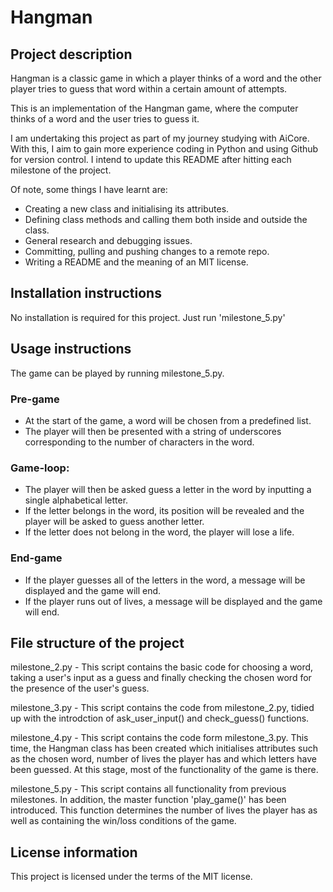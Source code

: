 # Hangman

## Project description
Hangman is a classic game in which a player thinks of a word and the other player tries to guess that word within a certain amount of attempts.

This is an implementation of the Hangman game, where the computer thinks of a word and the user tries to guess it. 

I am undertaking this project as part of my journey studying with AiCore. With this, I aim to gain more experience coding in Python and using Github for version control. I intend to update this README after hitting each milestone of the project.

Of note, some things I have learnt are:
- Creating a new class and initialising its attributes.
- Defining class methods and calling them both inside and outside the class.
- General research and debugging issues.
- Committing, pulling and pushing changes to a remote repo.
- Writing a README and the meaning of an MIT license.

## Installation instructions
No installation is required for this project. Just run 'milestone_5.py'

## Usage instructions
The game can be played by running milestone_5.py.

### **Pre-game**
- At the start of the game, a word will be chosen from a predefined list. 
- The player will then be presented with a string of underscores corresponding to the number of characters in the word.

### **Game-loop:**
- The player will then be asked guess a letter in the word by inputting a single alphabetical letter.
- If the letter belongs in the word, its position will be revealed and the player will be asked to guess another letter.
- If the letter does not belong in the word, the player will lose a life.

### **End-game**
- If the player guesses all of the letters in the word, a message will be displayed and the game will end.
- If the player runs out of lives, a message will be displayed and the game will end.


## File structure of the project
milestone_2.py - This script contains the basic code for choosing a word, taking a user's input as a guess and finally checking the chosen word for the presence of the user's guess.

milestone_3.py - This script contains the code from milestone_2.py, tidied up with the introdction of ask_user_input() and check_guess() functions.

milestone_4.py - This script contains the code form milestone_3.py. This time, the Hangman class has been created which initialises attributes such as the chosen word, number of lives the player has and which letters have been guessed. At this stage, most of the functionality of the game is there.

milestone_5.py - This script contains all functionality from previous milestones. In addition, the master function 'play_game()' has been introduced. This function determines the number of lives the player has as well as containing the win/loss conditions of the game. 

## License information
This project is licensed under the terms of the MIT license.
